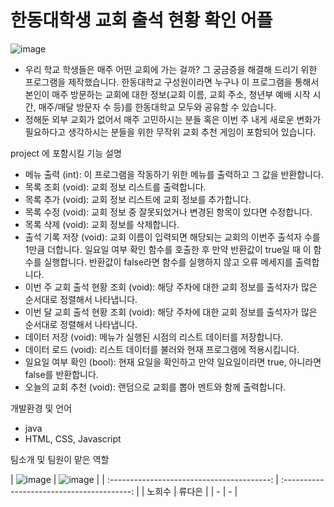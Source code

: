 # 한동대학생 교회 출석 현황 확인 어플

![image](https://user-images.githubusercontent.com/130723603/236840361-b502ef0d-a3c9-404d-9c91-e9087c930d00.png)

- 우리 학교 학생들은 매주 어떤 교회에 가는 걸까? 그 궁금증을 해결해 드리기 위한 프로그램을 제작했습니다.
한동대학교 구성원이라면 누구나 이 프로그램을 통해서 본인이 매주 방문하는 교회에 대한 정보(교회 이름, 교회 주소, 청년부 예배 시작 시간, 매주/매달 방문자 수 등)를 한동대학교 모두와 공유할 수 있습니다.
- 정해둔 외부 교회가 없어서 매주 고민하시는 분들 혹은 이번 주 내게 새로운 변화가 필요하다고 생각하시는 분들을 위한 무작위 교회 추천 게임이 포함되어 있습니다.

project 에 포함시킬 기능 설명

- 메뉴 출력 (int): 이 프로그램을 작동하기 위한 메뉴를 출력하고 그 값을 반환합니다.
- 목록 조회 (void): 교회 정보 리스트를 출력합니다.
- 목록 추가 (void): 교회 정보 리스트에 교회 정보를 추가합니다.
- 목록 수정 (void): 교회 정보 중 잘못되었거나 변경된 항목이 있다면 수정합니다.
- 목록 삭제 (void): 교회 정보를 삭제합니다.
- 출석 기록 저장 (void): 교회 이름이 입력되면 해당되는 교회의 이번주 출석자 수를 1만큼 더합니다. 일요일 여부 확인 함수를 호출한 후 만약 반환값이 true일 때 이 함수를 실행합니다. 반환값이 false라면 함수를 실행하지 않고 오류 메세지를 출력합니다.
- 이번 주 교회 출석 현황 조회 (void): 해당 주차에 대한 교회 정보를 출석자가 많은 순서대로 정렬해서 나타냅니다.
- 이번 달 교회 출석 현황 조회 (void): 해당 주차에 대한 교회 정보를 출석자가 많은 순서대로 정렬해서 나타냅니다.
- 데이터 저장 (void): 메뉴가 실행된 시점의 리스트 데이터를 저장합니다.
- 데이터 로드 (void): 리스트 데이터를 불러와 현재 프로그램에 적용시킵니다.
- 일요일 여부 확인 (bool): 현재 요일을 확인하고 만약 일요일이라면 true, 아니라면 false를 반환합니다.
- 오늘의 교회 추천 (void): 랜덤으로 교회를 뽑아 멘트와 함께 출력합니다.

개발환경 및 언어

- java
- HTML, CSS, Javascript

팀소개 및 팀원이 맡은 역할

| ![image](https://user-images.githubusercontent.com/130723603/236850595-ab14e1b3-64c9-4eea-9113-db3a9a56f9c4.png) | ![image](https://user-images.githubusercontent.com/130723603/236850691-bda9b464-4e56-43af-bb6b-59d64f4a4796.png)
 |
| :----------------------------------------: | :----------------------------------------: |
| 노희수 | 류다은 | 
| -   | -  | 
